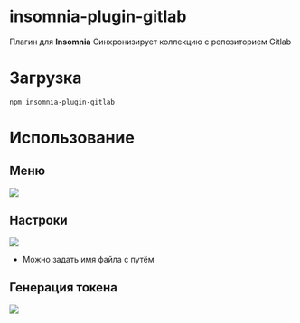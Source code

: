 # insomnia-plugin-gitlab

Плагин для **Insomnia**
Синхронизирует коллекцию с репозиторием Gitlab

# Загрузка

```npm insomnia-plugin-gitlab```

# Использование
## Меню

![](doc/01.png)

## Настроки
![](doc/02.png)

* Можно задать имя файла с путём

## Генерация токена 
![](doc/03.png)
